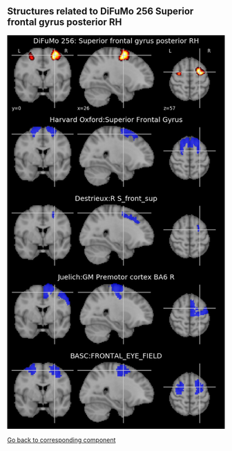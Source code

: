 


## Structures related to DiFuMo 256 Superior frontal gyrus posterior RH

![196](196.jpg "Structures related to DiFuMo 256 Superior frontal gyrus posterior RH")

[Go back to corresponding component](https://parietal-inria.github.io/DiFuMo/256/html/196.html)